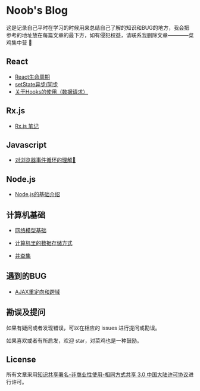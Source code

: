 # Noob's Blog

这是记录自己平时在学习的时候用来总结自己了解的知识和BUG的地方，我会把参考的地址放在每篇文章的最下方，如有侵犯权益，请联系我删除文章————菜鸡集中营 🤔

## React 

- [React生命周期](https://github.com/WeiShengv99/Noop_Issure_Blog/issues/7)
- [setState异步/同步](https://github.com/WeiShengv99/Noop_Issure_Blog/issues/6)
- [关于Hooks的使用（数据请求）](https://github.com/NewSimpleLife/Noop_Issure_Blog/issues/1#issue-473197777)


## Rx.js 

- [Rx.js 笔记](https://github.com/WeiShengv99/Noop_Issure_Blog/issues/8)


## Javascript

- [对浏览器事件循环的理解🤔](https://github.com/NewSimpleLife/My-Issure-Blog/issues/2)


## Node.js

- [Node.js的基础介绍](https://github.com/WeiShengv99/Noop_Issure_Blog/issues/5)


## 计算机基础

- [网络模型基础](https://github.com/WeiShengv99/Noop_Issure_Blog/issues/3)
  
- [计算机里的数据存储方式](https://github.com/WeiShengv99/Noop_Issure_Blog/issues/9)
  
- [并查集](https://github.com/WeiShengv99/Noop_Issure_Blog/issues/10)
  


## 遇到的BUG

- [AJAX重定向和跨域](https://github.com/WeiShengv99/Noop_Issure_Blog/issues/4)



## 勘误及提问

如果有疑问或者发现错误，可以在相应的 issues 进行提问或勘误。

如果喜欢或者有所启发，欢迎 star，对菜鸡也是一种鼓励。



## License

所有文章采用[知识共享署名-非商业性使用-相同方式共享 3.0 中国大陆许可协议](http://creativecommons.org/licenses/by-nc-sa/3.0/cn/)进行许可。
